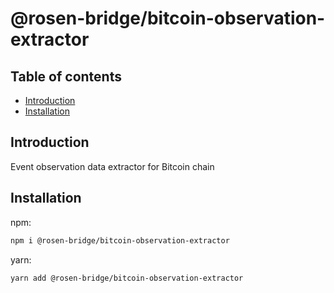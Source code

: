 # @rosen-bridge/bitcoin-observation-extractor

## Table of contents

- [Introduction](#introduction)
- [Installation](#installation)

## Introduction

Event observation data extractor for Bitcoin chain

## Installation

npm:

```sh
npm i @rosen-bridge/bitcoin-observation-extractor
```

yarn:

```sh
yarn add @rosen-bridge/bitcoin-observation-extractor
```
